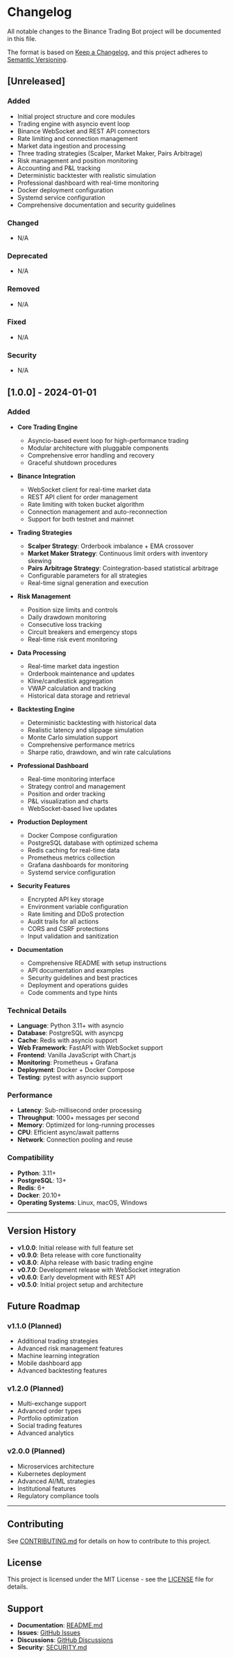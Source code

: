 # Changelog

All notable changes to the Binance Trading Bot project will be documented in this file.

The format is based on [Keep a Changelog](https://keepachangelog.com/en/1.0.0/),
and this project adheres to [Semantic Versioning](https://semver.org/spec/v2.0.0.html).

## [Unreleased]

### Added
- Initial project structure and core modules
- Trading engine with asyncio event loop
- Binance WebSocket and REST API connectors
- Rate limiting and connection management
- Market data ingestion and processing
- Three trading strategies (Scalper, Market Maker, Pairs Arbitrage)
- Risk management and position monitoring
- Accounting and P&L tracking
- Deterministic backtester with realistic simulation
- Professional dashboard with real-time monitoring
- Docker deployment configuration
- Systemd service configuration
- Comprehensive documentation and security guidelines

### Changed
- N/A

### Deprecated
- N/A

### Removed
- N/A

### Fixed
- N/A

### Security
- N/A

## [1.0.0] - 2024-01-01

### Added
- **Core Trading Engine**
  - Asyncio-based event loop for high-performance trading
  - Modular architecture with pluggable components
  - Comprehensive error handling and recovery
  - Graceful shutdown procedures

- **Binance Integration**
  - WebSocket client for real-time market data
  - REST API client for order management
  - Rate limiting with token bucket algorithm
  - Connection management and auto-reconnection
  - Support for both testnet and mainnet

- **Trading Strategies**
  - **Scalper Strategy**: Orderbook imbalance + EMA crossover
  - **Market Maker Strategy**: Continuous limit orders with inventory skewing
  - **Pairs Arbitrage Strategy**: Cointegration-based statistical arbitrage
  - Configurable parameters for all strategies
  - Real-time signal generation and execution

- **Risk Management**
  - Position size limits and controls
  - Daily drawdown monitoring
  - Consecutive loss tracking
  - Circuit breakers and emergency stops
  - Real-time risk event monitoring

- **Data Processing**
  - Real-time market data ingestion
  - Orderbook maintenance and updates
  - Kline/candlestick aggregation
  - VWAP calculation and tracking
  - Historical data storage and retrieval

- **Backtesting Engine**
  - Deterministic backtesting with historical data
  - Realistic latency and slippage simulation
  - Monte Carlo simulation support
  - Comprehensive performance metrics
  - Sharpe ratio, drawdown, and win rate calculations

- **Professional Dashboard**
  - Real-time monitoring interface
  - Strategy control and management
  - Position and order tracking
  - P&L visualization and charts
  - WebSocket-based live updates

- **Production Deployment**
  - Docker Compose configuration
  - PostgreSQL database with optimized schema
  - Redis caching for real-time data
  - Prometheus metrics collection
  - Grafana dashboards for monitoring
  - Systemd service configuration

- **Security Features**
  - Encrypted API key storage
  - Environment variable configuration
  - Rate limiting and DDoS protection
  - Audit trails for all actions
  - CORS and CSRF protections
  - Input validation and sanitization

- **Documentation**
  - Comprehensive README with setup instructions
  - API documentation and examples
  - Security guidelines and best practices
  - Deployment and operations guides
  - Code comments and type hints

### Technical Details

- **Language**: Python 3.11+ with asyncio
- **Database**: PostgreSQL with asyncpg
- **Cache**: Redis with asyncio support
- **Web Framework**: FastAPI with WebSocket support
- **Frontend**: Vanilla JavaScript with Chart.js
- **Monitoring**: Prometheus + Grafana
- **Deployment**: Docker + Docker Compose
- **Testing**: pytest with asyncio support

### Performance

- **Latency**: Sub-millisecond order processing
- **Throughput**: 1000+ messages per second
- **Memory**: Optimized for long-running processes
- **CPU**: Efficient async/await patterns
- **Network**: Connection pooling and reuse

### Compatibility

- **Python**: 3.11+
- **PostgreSQL**: 13+
- **Redis**: 6+
- **Docker**: 20.10+
- **Operating Systems**: Linux, macOS, Windows

---

## Version History

- **v1.0.0**: Initial release with full feature set
- **v0.9.0**: Beta release with core functionality
- **v0.8.0**: Alpha release with basic trading engine
- **v0.7.0**: Development release with WebSocket integration
- **v0.6.0**: Early development with REST API
- **v0.5.0**: Initial project setup and architecture

## Future Roadmap

### v1.1.0 (Planned)
- Additional trading strategies
- Advanced risk management features
- Machine learning integration
- Mobile dashboard app
- Advanced backtesting features

### v1.2.0 (Planned)
- Multi-exchange support
- Advanced order types
- Portfolio optimization
- Social trading features
- Advanced analytics

### v2.0.0 (Planned)
- Microservices architecture
- Kubernetes deployment
- Advanced AI/ML strategies
- Institutional features
- Regulatory compliance tools

---

## Contributing

See [CONTRIBUTING.md](CONTRIBUTING.md) for details on how to contribute to this project.

## License

This project is licensed under the MIT License - see the [LICENSE](LICENSE) file for details.

## Support

- **Documentation**: [README.md](README.md)
- **Issues**: [GitHub Issues](https://github.com/example/trading-bot/issues)
- **Discussions**: [GitHub Discussions](https://github.com/example/trading-bot/discussions)
- **Security**: [SECURITY.md](SECURITY.md)
